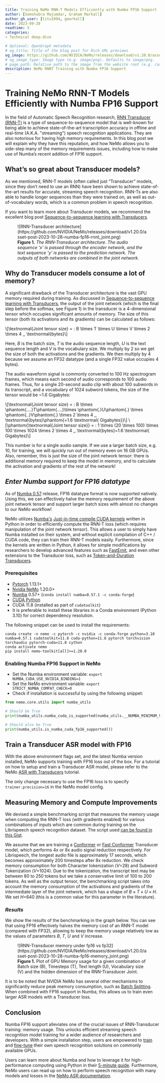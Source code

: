 ```yaml
---
title: Training NeMo RNN-T Models Efficiently with Numba FP16 Support
author: [Somshubra Majumdar, Graham Markall]
author_gh_user: [titu1994, gmarkall]
date: 2023-09-28
readtime: 5
categories:
- Technical deep-dive

# Optional: OpenGraph metadata
# og_title: Title of the blog post for Rich URL previews
og_image: https://github.com/NVIDIA/NeMo/releases/download/v1.20.0/asset-post-2023-10-28-numba-fp16-rnnt_joint.png
# og_image_type: Image type (e.g. image/png). Defaults to image/png.
# page_path: Relative path to the image from the website root (e.g. /assets/images/)
description: NeMo RNNT Training with Numba FP16 Support
---
```


# Training NeMo RNN-T Models Efficiently with Numba FP16 Support

In the field of Automatic Speech Recognition research, [RNN Transducer (RNN-T)](https://arxiv.org/abs/1211.3711) is a type of sequence-to-sequence model that is well-known for being able to achieve state-of-the-art transcription accuracy in offline and real-time (A.K.A. "streaming") speech recognition applications. They are also notorious for having high memory requirements. In this blog post we will explain why they have this reputation, and how NeMo allows you to side-step many of the memory requirements issues, including how to make use of Numba’s recent addition of FP16 support.

<!-- more -->

## What’s so great about Transducer models?

As we mentioned, RNN-T models (often called just “Transducer” models, since they don’t need to use an RNN) have been shown to achieve state-of-the-art results for accurate, streaming speech recognition. RNN-Ts are also able to handle longer sequences than they were trained on, as well as out-of-vocabulary words, which is a common problem in speech recognition.

If you want to learn more about Transducer models, we recommend the excellent blog post [Sequence-to-sequence learning with Transducers](https://lorenlugosch.github.io/posts/2020/11/transducer/).

<figure markdown>
  ![RNN-Transducer architecture](https://github.com/NVIDIA/NeMo/releases/download/v1.20.0/asset-post-2023-10-28-numba-fp16-rnnt_joint.png)
  <figcaption><b>Figure 1.</b> <i>The RNN-Transducer architecture. The audio sequence 'x' is passed through the encoder network, and the text sequence 'y' is passed to the prediction network. The outputs of both networks are combined in the joint network.</i></figcaption>
</figure>

## Why do Transducer models consume a lot of memory?
A significant drawback of the Transducer architecture is the vast GPU memory required during training. As discussed in [Sequence-to-sequence learning with Transducers](https://lorenlugosch.github.io/posts/2020/11/transducer/), the output of the joint network (which is the final step before the softmax, see Figure 1) in the transducer is a 4-dimensional tensor which occupies significant amounts of memory. The size of this tensor (both its activations and its gradients) can be calculated as follows:

\\[\textnormal{Joint tensor size} = \: B \times T \times U \times V \times 2 \times 4 \,\, \textnormal{bytes}\\] 

Here, $B$ is the batch size, $T$ is the audio sequence length, $U$ is the text sequence length and $V$ is the vocabulary size. We multiply by 2 so we get the size of both the activations and the gradients. We then multiply by 4 because we assume an FP32 datatype (and a single FP32 value occupies 4 bytes).

The audio waveform signal is commonly converted to 100 Hz spectrogram frames, which means each second of audio corresponds to 100 audio frames. Thus, for a single 20-second audio clip with about 100 subwords in its transcript, and a vocabulary of 1024 subword tokens, the size of the tensor would be ~1.6 Gigabytes:

\\[\textnormal{Joint tensor size} = \: B \times \phantom{....}T\phantom{....}\times \phantom{.}U\phantom{.} \times \phantom{..}V\phantom{.} \times 2 \times 4 \,\, \textnormal{bytes}\phantom{=1.6 \textnormal{ Gigabytes}}\\] 
\\[\phantom{\textnormal{Joint tensor size}} = \: 1 \times (20 \times 100)  \times 100 \times 1024 \times 2 \times 4 \,\, \textnormal{bytes}=1.6 \textnormal{ Gigabytes}\\] 

This number is for a single audio sample. If we use a larger batch size, e.g. 10, for training, we will quickly run out of memory even on 16 GB GPUs. Also, remember, this is just the size of the joint network tensor: there is additional memory required to keep the model in memory, and to calculate the activation and gradients of the rest of the network!

## <i><b>Enter Numba support for FP16 datatype</b></i>

As of [Numba 0.57](https://numba.readthedocs.io/en/stable/release-notes.html#version-0-57-0-1-may-2023) release, FP16 datatype format is now supported natively. Using this, we can effectively halve the memory requirement of the above joint network tensor and support larger batch sizes with almost no changes to our NeMo workflow!

NeMo utilizes [Numba's](https://numba.readthedocs.io/en/stable/index.html) [Just-in-time compile CUDA kernels](https://numba.readthedocs.io/en/latest/cuda/kernels.html) written in Python in order to efficiently compute the RNN-T loss (which requires manipulation of the joint network tensor). This allows a user to simply have Numba installed on their system, and without explicit compilation of C++ / CUDA code, they can train their RNN-T models easily. Furthermore, since the kernels are written in Python, it allows for simple modifications by researchers to develop advanced features such as [FastEmit](https://arxiv.org/abs/2010.11148), and even other extensions to the Transducer loss, such as [Token-and-Duration Transducers](https://arxiv.org/abs/2304.06795).


### Prerequisites

* [Pytorch](https://pytorch.org/) 1.13.1+
* [Nvidia NeMo](https://github.com/NVIDIA/NeMo) 1.20.0+
* [Numba](https://github.com/numba/numba) 0.57+ (`conda install numba=0.57.1 -c conda-forge`)
* [CUDA Python](https://nvidia.github.io/cuda-python/install.html)
* CUDA 11.8 (installed as part of `cudatoolkit`)
* It is preferable to install these libraries in a Conda environment (Python 3.10) for correct dependency resolution.

The following snippet can be used to install the requirements:

```shell
conda create -n nemo -c pytorch -c nvidia -c conda-forge python=3.10 numba=0.57.1 cudatoolkit=11.8 cuda-python=11.8 pytorch torchvision torchaudio pytorch-cuda=11.8 cython
conda activate nemo
pip install nemo-toolkit[all]>=1.20.0
```

### Enabling Numba FP16 Support in NeMo

* Set the Numba environment variable: `export NUMBA_CUDA_USE_NVIDIA_BINDING=1`
* Set the NeMo environment variable: `export STRICT_NUMBA_COMPAT_CHECK=0`
* Check if installation is successful by using the following snippet: 

```python
from nemo.core.utils import numba_utils

# Should be True
print(numba_utils.numba_cuda_is_supported(numba_utils.__NUMBA_MINIMUM_VERSION_FP16_SUPPORTED__))

# Should also be True
print(numba_utils.is_numba_cuda_fp16_supported())
```

## Train a Transducer ASR model with FP16

With the above environment flags set, and the latest Numba version installed, NeMo supports training with FP16 loss out of the box. For a tutorial on how to setup and train a Transducer ASR model, please refer to the NeMo [ASR with Transducers](https://colab.research.google.com/github/NVIDIA/NeMo/blob/stable/tutorials/asr/ASR_with_Transducers.ipynb) tutorial.

The only change necessary to use the FP16 loss is to specify `trainer.precision=16` in the NeMo model config.

## Measuring Memory and Compute Improvements

We devised a simple benchmarking script that measures the memory usage when computing the RNN-T loss (with gradients enabled) for various combinations of inputs which are common during training on the Librispeech speech recognition dataset. The script used [can be found in this Gist](https://gist.github.com/titu1994/e786fbd1efccd81f412bf76df5ff41c7).

We assume that we are training a [Conformer](https://arxiv.org/abs/2005.08100) or [Fast Conformer](https://arxiv.org/abs/2305.05084) Transducer model, which performs 4x or 8x audio signal reduction respectively. For Librispeech, the longest audio file is approximately 17 seconds, which becomes approximately 200 timesteps after 8x reduction. We check memory consumption for both Character tokenization ($V$=28) and Subword Tokenization ($V$=1024). Due to the tokenization, the transcript text may be between 80 to 250 tokens but we take a conservative limit of 100 to 200 tokens. As well as the output tensor, the benchmarking script takes into account the memory consumption of the activations and gradients of the intermediate layer of the joint network, which has a shape of $B \times T \times U \times H$. We set $H$=640 (this is a common value for this parameter in the literature).

### <i>Results</i>
We show the results of the benchmarking in the graph below. You can see that using FP16 effectively halves the memory cost of an RNN-T model (compared with FP32), allowing to keep the memory usage relatively low as the values of parameters $B$, $T$, $U$ and $V$ increase.

<figure markdown>
  ![RNN-Transducer memory under fp16 vs fp32](https://github.com/NVIDIA/NeMo/releases/download/v1.20.0/asset-post-2023-10-28-numba-fp16-memory_joint.png)
  <figcaption><b>Figure 1.</b> Plot of GPU Memory usage for a given combination of Batch size (B), Timesteps (T), Text length (U), Vocabulary size (V) and the hidden dimension of the RNN-Transducer Joint.
</figure>

It is to be noted that NVIDIA NeMo has several other mechanisms to significantly reduce peak memory consumption, such as [Batch Splitting](https://docs.nvidia.com/deeplearning/nemo/user-guide/docs/en/stable/asr/configs.html#effect-of-batch-splitting-fused-batch-step). When combined with FP16 support in Numba, this allows us to train even larger ASR models with a Transducer loss. 

## Conclusion

Numba FP16 support alleviates one of the crucial issues of RNN-Transducer training: memory usage. This unlocks efficient streaming speech recognition model training for a wider audience of researchers and developers. With a simple installation step, users are empowered to [train](https://colab.research.google.com/github/NVIDIA/NeMo/blob/stable/tutorials/asr/ASR_with_Transducers.ipynb) and [fine-tune](https://colab.research.google.com/github/NVIDIA/NeMo/blob/stable/tutorials/asr/ASR_CTC_Language_Finetuning.ipynb) their own speech recognition solutions on commonly available GPUs.

Users can learn more about Numba and how to leverage it for high-performance computing using Python in their [5-minute guide](https://numba.readthedocs.io/en/stable/user/index.html). Furthermore, NeMo users can read up on how to perform speech recognition with many models and losses in the [NeMo ASR documentation](https://docs.nvidia.com/deeplearning/nemo/user-guide/docs/en/main/asr/intro.html).

